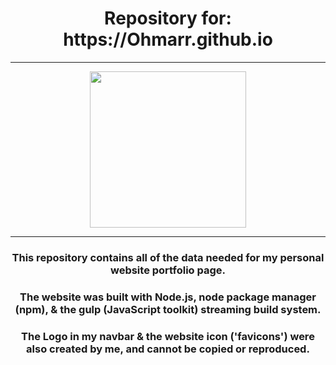 <!--⇧⌘V-To Preview-->
<h1 align=center>Repository for: https://Ohmarr.github.io</h1>

<hr>

<p align="center">
  <img width=250 height=250 src="https://raw.githubusercontent.com/Ohmarr/Ohmarr.github.io/master/src/assets/Omar_Black_Logo_Square.png">
</p>

<hr>

<h3 align=center> This repository contains all of the data needed for my personal website portfolio page.</h3>

<h3 align=center>The website was built with Node.js, node package manager (npm), & the gulp (JavaScript toolkit) streaming build system.  </h3>

<h3 align=center>The Logo in my navbar & the website icon ('favicons') were also created by me, and cannot be copied or reproduced.</h3>

